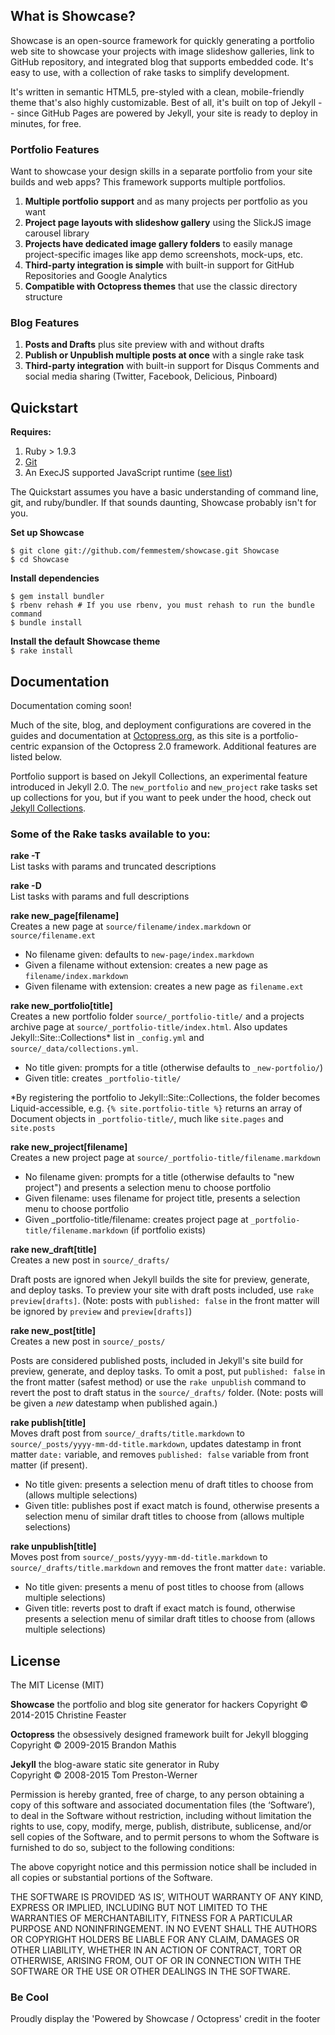 ## What is Showcase?
Showcase is an open-source framework for quickly generating a portfolio web site to showcase your projects with image slideshow galleries, link to GitHub repository, and integrated blog that supports embedded code. It's easy to use, with a collection of rake tasks to simplify development.

It's written in semantic HTML5, pre-styled with a clean, mobile-friendly theme that's also highly customizable. Best of all, it's built on top of Jekyll -- since GitHub Pages are powered by Jekyll, your site is ready to deploy in minutes, for free.


### Portfolio Features
Want to showcase your design skills in a separate portfolio from your site builds and web apps? This framework supports multiple portfolios.

1. **Multiple portfolio support** and as many projects per portfolio as you want
2. **Project page layouts with slideshow gallery** using the SlickJS image carousel library
3. **Projects have dedicated image gallery folders** to easily manage project-specific images like app demo screenshots, mock-ups, etc.
4. **Third-party integration is simple** with built-in support for GitHub Repositories and Google Analytics
5. **Compatible with Octopress themes** that use the classic directory structure

### Blog Features
1. **Posts and Drafts** plus site preview with and without drafts
2. **Publish or Unpublish multiple posts at once** with a single rake task
3. **Third-party integration** with built-in support for Disqus Comments and social media sharing (Twitter, Facebook, Delicious, Pinboard)

## Quickstart

**Requires:**
1. Ruby > 1.9.3
2. [Git](http://git-scm.com/)
3. An ExecJS supported JavaScript runtime ([see list](https://github.com/sstephenson/execjs))

The Quickstart assumes you have a basic understanding of command line, git, and ruby/bundler. If that sounds daunting, Showcase probably isn't for you.

**Set up Showcase**  
```
$ git clone git://github.com/femmestem/showcase.git Showcase
$ cd Showcase
```

**Install dependencies**  
```
$ gem install bundler
$ rbenv rehash # If you use rbenv, you must rehash to run the bundle command
$ bundle install
```

**Install the default Showcase theme**  
`$ rake install`

## Documentation
Documentation coming soon!

Much of the site, blog, and deployment configurations are covered in the guides and documentation at [Octopress.org](http://octopress.org/docs), as this site is a portfolio-centric expansion of the Octopress 2.0 framework. Additional features are listed below.

Portfolio support is based on Jekyll Collections, an experimental feature introduced in Jekyll 2.0. The `new_portfolio` and `new_project` rake tasks set up collections for you, but if you want to peek under the hood, check out [Jekyll Collections](http://jekyllrb.com/docs/collections/).

### Some of the Rake tasks available to you:

**rake -T**  
List tasks with params and truncated descriptions

**rake -D**  
List tasks with params and full descriptions

**rake new_page[filename]**  
Creates a new page at `source/filename/index.markdown` or `source/filename.ext`

- No filename given: defaults to `new-page/index.markdown`
- Given a filename without extension: creates a new page as `filename/index.markdown`
- Given filename with extension: creates a new page as `filename.ext`

**rake new_portfolio[title]**  
Creates a new portfolio folder `source/_portfolio-title/` and a projects archive page at `source/_portfolio-title/index.html`. Also updates Jekyll::Site::Collections* list in `_config.yml` and `source/_data/collections.yml`.

- No title given: prompts for a title (otherwise defaults to `_new-portfolio/`)
- Given title: creates `_portfolio-title/`

*By registering the portfolio to Jekyll::Site::Collections, the folder becomes Liquid-accessible, e.g. `{% site.portfolio-title %}` returns an array of Document objects in `_portfolio-title/`, much like `site.pages` and `site.posts`

**rake new_project[filename]**  
Creates a new project page at `source/_portfolio-title/filename.markdown`

- No filename given: prompts for a title (otherwise defaults to "new project") and presents a selection menu to choose portfolio
- Given filename: uses filename for project title, presents a selection menu to choose portfolio
- Given _portfolio-title/filename: creates project page at `_portfolio-title/filename.markdown` (if portfolio exists)

**rake new_draft[title]**  
Creates a new post in `source/_drafts/`

Draft posts are ignored when Jekyll builds the site for preview, generate, and deploy tasks. To preview your site with draft posts included, use `rake preview[drafts]`. (Note: posts with `published: false` in the front matter will be ignored by `preview` and `preview[drafts]`)

**rake new_post[title]**  
Creates a new post in `source/_posts/`

Posts are considered published posts, included in Jekyll's site build for preview, generate, and deploy tasks. To omit a post, put `published: false` in the front matter (safest method) or use the `rake unpublish` command to revert the post to draft status in the `source/_drafts/` folder. (Note: posts will be given a _new_ datestamp when published again.)

**rake publish[title]**  
Moves draft post from `source/_drafts/title.markdown` to `source/_posts/yyyy-mm-dd-title.markdown`, updates datestamp in front matter `date:` variable, and removes `published: false` variable from front matter (if present).

- No title given: presents a selection menu of draft titles to choose from (allows multiple selections)
- Given title: publishes post if exact match is found, otherwise presents a selection menu of similar draft titles to choose from (allows multiple selections)

**rake unpublish[title]**  
Moves post from `source/_posts/yyyy-mm-dd-title.markdown` to `source/_drafts/title.markdown` and removes the front matter `date:` variable. 

- No title given: presents a menu of post titles to choose from (allows multiple selections)
- Given title: reverts post to draft if exact match is found, otherwise presents a selection menu of similar draft titles to choose from (allows multiple selections)


## License
The MIT License (MIT)

**Showcase** the portfolio and blog site generator for hackers 
Copyright © 2014-2015 Christine Feaster

**Octopress** the obsessively designed framework built for Jekyll blogging  
Copyright © 2009-2015 Brandon Mathis

**Jekyll** the blog-aware static site generator in Ruby  
Copyright © 2008-2015 Tom Preston-Werner


Permission is hereby granted, free of charge, to any person obtaining a copy of this software and associated documentation files (the ‘Software’), to deal in the Software without restriction, including without limitation the rights to use, copy, modify, merge, publish, distribute, sublicense, and/or sell copies of the Software, and to permit persons to whom the Software is furnished to do so, subject to the following conditions:

The above copyright notice and this permission notice shall be included in all copies or substantial portions of the Software.

THE SOFTWARE IS PROVIDED ‘AS IS’, WITHOUT WARRANTY OF ANY KIND, EXPRESS OR IMPLIED, INCLUDING BUT NOT LIMITED TO THE WARRANTIES OF MERCHANTABILITY, FITNESS FOR A PARTICULAR PURPOSE AND NONINFRINGEMENT. IN NO EVENT SHALL THE AUTHORS OR COPYRIGHT HOLDERS BE LIABLE FOR ANY CLAIM, DAMAGES OR OTHER LIABILITY, WHETHER IN AN ACTION OF CONTRACT, TORT OR OTHERWISE, ARISING FROM, OUT OF OR IN CONNECTION WITH THE SOFTWARE OR THE USE OR OTHER DEALINGS IN THE SOFTWARE.

### Be Cool
Proudly display the 'Powered by Showcase / Octopress' credit in the footer
